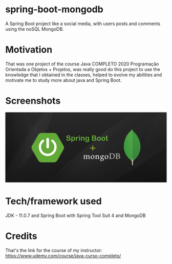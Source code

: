# spring-boot-mongodb
A Spring Boot project like a social media, with users posts and comments using the noSQL MongoDB.

# Motivation
That was one project of the course Java COMPLETO 2020 Programação Orientada a Objetos + Projetos, was really good do this project to use the knowledge that I obtained in the classes, helped to evolve my abilities and motivate me to study more about java and Spring Boot.

# Screenshots
![spring](springMongo.png)

# Tech/framework used
JDK - 11.0.7 and Spring Boot with Spring Tool Suit 4 and MongoDB

# Credits
That's the link for the course of my instructor: https://www.udemy.com/course/java-curso-completo/
